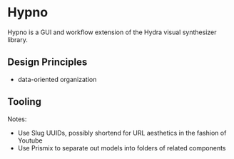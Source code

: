 # Hypno
Hypno is a GUI and workflow extension of the Hydra visual synthesizer library.

## Design Principles
- data-oriented organization

## Tooling
Notes:
- Use Slug UUIDs, possibly shortend for URL aesthetics in the fashion of Youtube
- Use Prismix to separate out models into folders of related components
